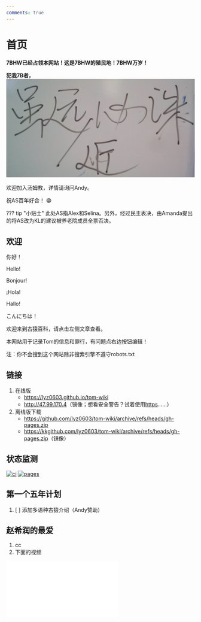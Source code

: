 ```yaml
---
comments: true
---
```


# 首页

**7BHW已经占领本网站！这是7BHW的殖民地！7BHW万岁！**

**犯我7B者，**![虽远/近必诛！](./files/index1.jpg)

欢迎加入汤姆教，详情请询问Andy。

祝AS百年好合！ :grin:

??? tip "小贴士"
    此处AS指Alex和Selina。另外，经过民主表决，由Amanda提出的将AS改为KL的建议被养老院成员全票否决。

## 欢迎

你好！

Hello!

Bonjour!

¡Hola!

Hallo!

こんにちは！

欢迎来到古猿百科，请点击左侧文章查看。

本网站用于记录Tom的信息和罪行，有问题点右边按钮编辑！

注：你不会搜到这个网站除非搜索引擎不遵守robots.txt

## 链接

1. 在线版
    - <https://lyz0603.github.io/tom-wiki>
    - <http://47.99.170.4>（镜像；想看安全警告？试着使用[https](https://47.99.170.4)……）
2. 离线版下载
    - <https://github.com/lyz0603/tom-wiki/archive/refs/heads/gh-pages.zip>
    - <https://kkgithub.com/lyz0603/tom-wiki/archive/refs/heads/gh-pages.zip>（镜像）

## 状态监测

[![ci](https://github.com/lyz0603/tom-wiki/actions/workflows/ci.yml/badge.svg)](https://github.com/lyz0603/tom-wiki/actions/workflows/ci.yml)
[![pages](https://github.com/lyz0603/tom-wiki/actions/workflows/dynamic/pages/pages-build-deployment/badge.svg)](https://github.com/lyz0603/tom-wiki/actions/workflows/dynamic/pages/pages-build-deployment)

## 第一个五年计划

1. [ ] 添加多语种古猿介绍（Andy赞助）

## 赵希润的最爱

1. cc
2. 下面的视频

<iframe src="//player.bilibili.com/player.html?isOutside=true&aid=1104825245&bvid=BV1sw4m1D79p&cid=1557364390&p=1" scrolling="no" border="0" frameborder="no" framespacing="0" allowfullscreen="true"></iframe>